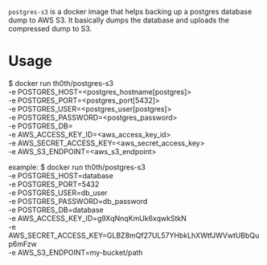 `postgres-s3` is a docker image that helps backing up a postgres database dump to AWS S3. It basically dumps the database and uploads the compressed dump to S3.

# Usage

$ docker run th0th/postgres-s3 \
    -e POSTGRES_HOST=<postgres_hostname[postgres]> \
    -e POSTGRES_PORT=<postgres_port[5432]> \
    -e POSTGRES_USER=<postgres_user[postgres]> \
    -e POSTGRES_PASSWORD=<postgres_password> \
    -e POSTGRES_DB=<database> \
    -e AWS_ACCESS_KEY_ID=<aws_access_key_id> \
    -e AWS_SECRET_ACCESS_KEY=<aws_secret_access_key> \
    -e AWS_S3_ENDPOINT=<aws_s3_endpoint>

example:
$ docker run th0th/postgres-s3 \
    -e POSTGRES_HOST=database \
    -e POSTGRES_PORT=5432 \
    -e POSTGRES_USER=db_user \
    -e POSTGRES_PASSWORD=db_password \
    -e POSTGRES_DB=database \
    -e AWS_ACCESS_KEY_ID=g9XqNnqKmUk6xqwkStkN \
    -e AWS_SECRET_ACCESS_KEY=GLBZ8mQf27UL57YHbkLhXWtfJWVwtUBbQup6mFzw \
    -e AWS_S3_ENDPOINT=my-bucket/path